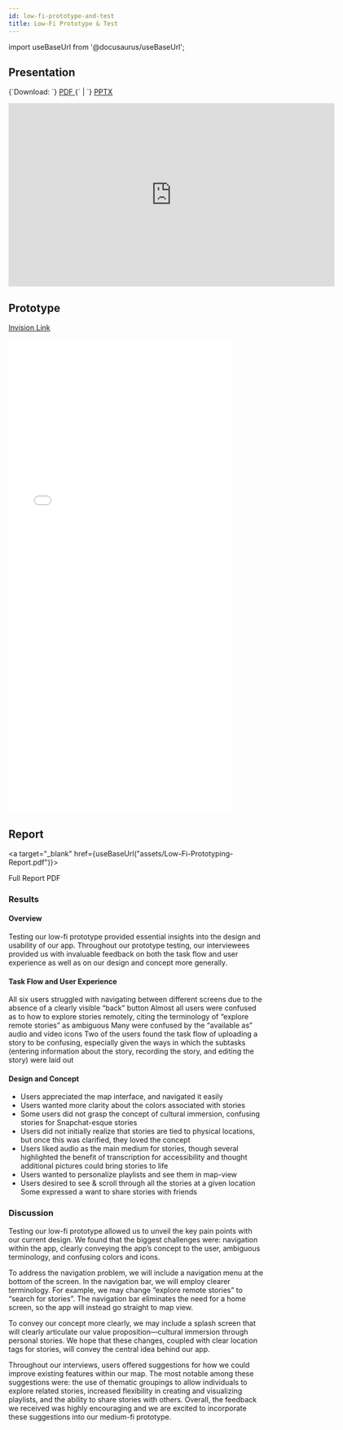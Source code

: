 ```yaml
---
id: low-fi-prototype-and-test
title: Low-Fi Prototype & Test
---
```


import useBaseUrl from '@docusaurus/useBaseUrl';

## Presentation

<p>
  {`Download: `}
  <a
    target="_blank"
    href={useBaseUrl("assets/Low-Fi-Protoype-Presentation.pdf")}>
    PDF
  </a>
  {` | `}
  <a
    target="_blank"
    href={useBaseUrl("assets/Assignment-5-Low-Fi-Protoype.pptx")}>
    PPTX
  </a>
</p>

<iframe src="https://docs.google.com/presentation/d/e/2PACX-1vS4NAJI6osZnsooTJId4jA413wpAUjr4-DZCwFNh63XvdwuxbiXcs0pcRNGgkCehYc737pRbBOLTXtY/embed?start=false&loop=false&delayms=60000" frameborder="0" width="640" height="360" allowfullscreen="true" mozallowfullscreen="true" webkitallowfullscreen="true"></iframe>

## Prototype

[Invision Link](https://invis.io/AP105Q3ADW7G)

<iframe width="438" height="930" src="//invis.io/K3105Q3BQ5TN" frameborder="0" allowfullscreen></iframe>

## Report

<a
  target="_blank"
  href={useBaseUrl("assets/Low-Fi-Prototyping-Report.pdf")}>

  Full Report PDF

</a>

### Results

#### Overview

Testing our low-fi prototype provided essential insights into the design and usability of our app. Throughout our prototype testing, our interviewees provided us with invaluable feedback on both the task flow and user experience as well as on our design and concept more generally. 

#### Task Flow and User Experience

All six users struggled with navigating between different screens due to the absence of a clearly visible “back” button
Almost all users were confused as to how to explore stories remotely, citing the terminology of “explore remote stories” as ambiguous
Many were confused by the “available as” audio and video icons
Two of the users found the task flow of uploading a story to be confusing, especially given the ways in which the subtasks (entering information about the story, recording the story, and editing the story) were laid out

#### Design and Concept

* Users appreciated the map interface, and navigated it easily
* Users wanted more clarity about the colors associated with stories
* Some users did not grasp the concept of cultural immersion, confusing stories for Snapchat-esque stories
* Users did not initially realize that stories are tied to physical locations, but once this was clarified, they loved the concept
* Users liked audio as the main medium for stories, though several highlighted the benefit of transcription for accessibility and thought additional  pictures could bring stories to life
* Users wanted to personalize playlists and see them in map-view
* Users desired to see & scroll through all the stories at a given location
Some expressed a want to share stories with friends 


### Discussion

Testing our low-fi prototype allowed us to unveil the key pain points with our current design. We found that the biggest challenges were: navigation within the app, clearly conveying the app’s concept to the user, ambiguous terminology, and confusing colors and icons. 

To address the navigation problem, we will include a navigation menu at the bottom of the screen. In the navigation bar, we will employ clearer terminology. For example, we may change “explore remote stories” to “search for stories”. The navigation bar eliminates the need for a home screen, so the app will instead go straight to map view.

To convey our concept more clearly, we may include a splash screen that will clearly articulate our value proposition—cultural immersion through personal stories. We hope that these changes, coupled with clear location tags for stories, will convey the central idea behind our app. 

Throughout our interviews, users offered suggestions for how we could improve existing features within our map. The most notable among these suggestions were: the use of thematic groupings to allow individuals to explore related stories, increased flexibility in creating and visualizing playlists, and the ability to share stories with others. Overall, the feedback we received was highly encouraging and we are excited to incorporate these suggestions into our medium-fi prototype.
